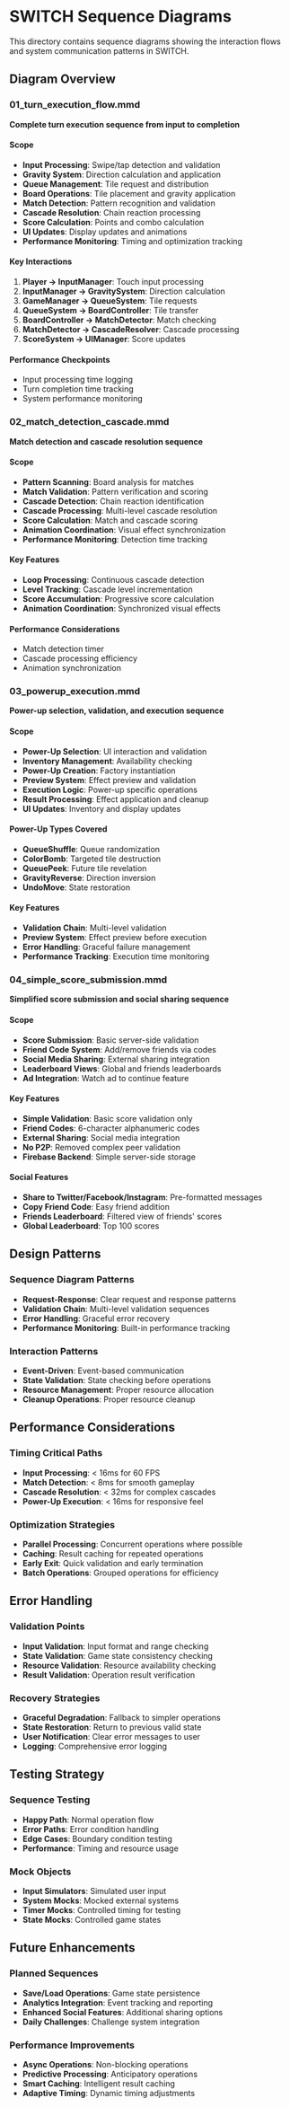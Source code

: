 # SWITCH Sequence Diagrams

This directory contains sequence diagrams showing the interaction flows and system communication patterns in SWITCH.

## Diagram Overview

### 01_turn_execution_flow.mmd
**Complete turn execution sequence from input to completion**

#### Scope
- **Input Processing**: Swipe/tap detection and validation
- **Gravity System**: Direction calculation and application
- **Queue Management**: Tile request and distribution
- **Board Operations**: Tile placement and gravity application
- **Match Detection**: Pattern recognition and validation
- **Cascade Resolution**: Chain reaction processing
- **Score Calculation**: Points and combo calculation
- **UI Updates**: Display updates and animations
- **Performance Monitoring**: Timing and optimization tracking

#### Key Interactions
1. **Player → InputManager**: Touch input processing
2. **InputManager → GravitySystem**: Direction calculation
3. **GameManager → QueueSystem**: Tile requests
4. **QueueSystem → BoardController**: Tile transfer
5. **BoardController → MatchDetector**: Match checking
6. **MatchDetector → CascadeResolver**: Cascade processing
7. **ScoreSystem → UIManager**: Score updates

#### Performance Checkpoints
- Input processing time logging
- Turn completion time tracking
- System performance monitoring

### 02_match_detection_cascade.mmd
**Match detection and cascade resolution sequence**

#### Scope
- **Pattern Scanning**: Board analysis for matches
- **Match Validation**: Pattern verification and scoring
- **Cascade Detection**: Chain reaction identification
- **Cascade Processing**: Multi-level cascade resolution
- **Score Calculation**: Match and cascade scoring
- **Animation Coordination**: Visual effect synchronization
- **Performance Monitoring**: Detection time tracking

#### Key Features
- **Loop Processing**: Continuous cascade detection
- **Level Tracking**: Cascade level incrementation
- **Score Accumulation**: Progressive score calculation
- **Animation Coordination**: Synchronized visual effects

#### Performance Considerations
- Match detection timer
- Cascade processing efficiency
- Animation synchronization

### 03_powerup_execution.mmd
**Power-up selection, validation, and execution sequence**

#### Scope
- **Power-Up Selection**: UI interaction and validation
- **Inventory Management**: Availability checking
- **Power-Up Creation**: Factory instantiation
- **Preview System**: Effect preview and validation
- **Execution Logic**: Power-up specific operations
- **Result Processing**: Effect application and cleanup
- **UI Updates**: Inventory and display updates

#### Power-Up Types Covered
- **QueueShuffle**: Queue randomization
- **ColorBomb**: Targeted tile destruction
- **QueuePeek**: Future tile revelation
- **GravityReverse**: Direction inversion
- **UndoMove**: State restoration

#### Key Features
- **Validation Chain**: Multi-level validation
- **Preview System**: Effect preview before execution
- **Error Handling**: Graceful failure management
- **Performance Tracking**: Execution time monitoring

### 04_simple_score_submission.mmd
**Simplified score submission and social sharing sequence**

#### Scope
- **Score Submission**: Basic server-side validation
- **Friend Code System**: Add/remove friends via codes
- **Social Media Sharing**: External sharing integration
- **Leaderboard Views**: Global and friends leaderboards
- **Ad Integration**: Watch ad to continue feature

#### Key Features
- **Simple Validation**: Basic score validation only
- **Friend Codes**: 6-character alphanumeric codes
- **External Sharing**: Social media integration
- **No P2P**: Removed complex peer validation
- **Firebase Backend**: Simple server-side storage

#### Social Features
- **Share to Twitter/Facebook/Instagram**: Pre-formatted messages
- **Copy Friend Code**: Easy friend addition
- **Friends Leaderboard**: Filtered view of friends' scores
- **Global Leaderboard**: Top 100 scores

## Design Patterns

### Sequence Diagram Patterns
- **Request-Response**: Clear request and response patterns
- **Validation Chain**: Multi-level validation sequences
- **Error Handling**: Graceful error recovery
- **Performance Monitoring**: Built-in performance tracking

### Interaction Patterns
- **Event-Driven**: Event-based communication
- **State Validation**: State checking before operations
- **Resource Management**: Proper resource allocation
- **Cleanup Operations**: Proper resource cleanup

## Performance Considerations

### Timing Critical Paths
- **Input Processing**: < 16ms for 60 FPS
- **Match Detection**: < 8ms for smooth gameplay
- **Cascade Resolution**: < 32ms for complex cascades
- **Power-Up Execution**: < 16ms for responsive feel

### Optimization Strategies
- **Parallel Processing**: Concurrent operations where possible
- **Caching**: Result caching for repeated operations
- **Early Exit**: Quick validation and early termination
- **Batch Operations**: Grouped operations for efficiency

## Error Handling

### Validation Points
- **Input Validation**: Input format and range checking
- **State Validation**: Game state consistency checking
- **Resource Validation**: Resource availability checking
- **Result Validation**: Operation result verification

### Recovery Strategies
- **Graceful Degradation**: Fallback to simpler operations
- **State Restoration**: Return to previous valid state
- **User Notification**: Clear error messages to user
- **Logging**: Comprehensive error logging

## Testing Strategy

### Sequence Testing
- **Happy Path**: Normal operation flow
- **Error Paths**: Error condition handling
- **Edge Cases**: Boundary condition testing
- **Performance**: Timing and resource usage

### Mock Objects
- **Input Simulators**: Simulated user input
- **System Mocks**: Mocked external systems
- **Timer Mocks**: Controlled timing for testing
- **State Mocks**: Controlled game states

## Future Enhancements

### Planned Sequences
- **Save/Load Operations**: Game state persistence
- **Analytics Integration**: Event tracking and reporting
- **Enhanced Social Features**: Additional sharing options
- **Daily Challenges**: Challenge system integration

### Performance Improvements
- **Async Operations**: Non-blocking operations
- **Predictive Processing**: Anticipatory operations
- **Smart Caching**: Intelligent result caching
- **Adaptive Timing**: Dynamic timing adjustments
